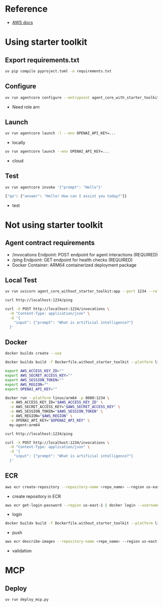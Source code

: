 # Reference
- [AWS docs](https://docs.aws.amazon.com/bedrock-agentcore/latest/devguide/runtime-getting-started-toolkit.html)

# Using starter toolkit
## Export requirements.txt
```bash
uv pip compile pyproject.toml -o requirements.txt
```

## Configure
```bash
uv run agentcore configure --entrypoint agent_core_with_starter_toolkit.py --region us-east-1
```
- Need role arn

## Launch
```bash
uv run agentcore launch -l --env OPENAI_API_KEY=...
```
- locally

```bash
uv run agentcore launch --env OPENAI_API_KEY=...
```
- cloud

## Test
```bash
uv run agentcore invoke '{"prompt": "Hello"}'

{"qa": {"answer": "Hello! How can I assist you today?"}}
```
- test

# Not using starter toolkit
## Agent contract requirements
- /invocations Endpoint: POST endpoint for agent interactions (REQUIRED)
- /ping Endpoint: GET endpoint for health checks (REQUIRED)
- Docker Container: ARM64 containerized deployment package

## Local Test
```bash
uv run uvicorn agent_core_without_starter_toolkit:app --port 1234 --reload
```

```bash
curl http://localhost:1234/ping
```

```bash
curl -X POST http://localhost:1234/invocations \
  -H "Content-Type: application/json" \
  -d '{
    "input": {"prompt": "What is artificial intelligence?"}
  }'
```

## Docker
```bash
docker buildx create --use
```

```bash
docker buildx build -f Dockerfile.without_starter_toolkit --platform linux/arm64 -t my-agent:arm64 --load .
```

```bash
export AWS_ACCESS_KEY_ID=""
export AWS_SECRET_ACCESS_KEY=""
export AWS_SESSION_TOKEN=""
export AWS_REGION=""
export OPENAI_API_KEY=""
```

```bash
docker run --platform linux/arm64 -p 8080:1234 \
  -e AWS_ACCESS_KEY_ID="$AWS_ACCESS_KEY_ID" \
  -e AWS_SECRET_ACCESS_KEY="$AWS_SECRET_ACCESS_KEY" \
  -e AWS_SESSION_TOKEN="$AWS_SESSION_TOKEN" \
  -e AWS_REGION="$AWS_REGION" \
  -e OPENAI_API_KEY="$OPENAI_API_KEY" \
  my-agent:arm64
```

```bash
curl http://localhost:1234/ping
```

```bash
curl -X POST http://localhost:1234/invocations \
  -H "Content-Type: application/json" \
  -d '{
    "input": {"prompt": "What is artificial intelligence?"}
  }'
```

## ECR
```bash
aws ecr create-repository --repository-name <repo_name> --region us-east-1
```
- create repository in ECR

```bash
aws ecr get-login-password --region us-east-1 | docker login --username AWS --password-stdin <account_id>.dkr.ecr.us-east-1.amazonaws.com
```
- login

```bash
docker buildx build -f Dockerfile.without_starter_toolkit --platform linux/arm64 -t <account_id>.dkr.ecr.us-east-1.amazonaws.com/<repo_name>:latest --push .
```
- push

```bash
aws ecr describe-images --repository-name <repo_name> --region us-east-1
```
- validation

# MCP
## Deploy
```bash
uv run deploy_mcp.py
```
